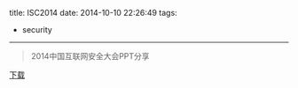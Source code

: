 title: ISC2014
date: 2014-10-10 22:26:49
tags:
- security
---
> 2014中国互联网安全大会PPT分享

<!-- more -->

[下载](http://wufeifei.com/file/ISC2014PPT.zip)
